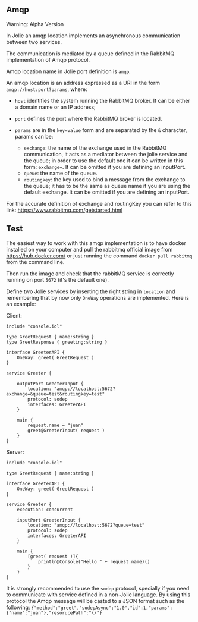 ## Amqp

Warning: Alpha Version

In Jolie an amqp location implements an asynchronous communication between two services.

The communication is mediated by a queue defined in the RabbitMQ implementation of Amqp protocol.

Amqp location name in Jolie port definition is `amqp`.

An amqp location is an address expressed as a URI in the form `amqp://host:port?params`, where:

* `host` identifies the system running the RabbitMQ broker. It can be either a domain name or an IP address;
* `port` defines the port where the RabbitMQ broker is located.
* `params` are in the `key=value` form and are separated by the `&` character, params can be:

  * `exchange`: the name of the exchange used in the RabbitMQ communication, it acts as a mediator between the jolie service and the queue; 
  in order to use the default one it can be written in this form: `exchange=`. It can be omitted if you are defining an inputPort.
  * `queue`: the name of the queue.
  * `routingkey`: the key used to bind a message from the exchange to the queue; it has to be the same as queue name if you are using the default exchange.
  It can be omitted if you are defining an inputPort.

For the accurate definition of exchange and routingKey you can refer to this link: https://www.rabbitmq.com/getstarted.html

## Test

The easiest way to work with this amqp implementation is to have docker installed on your computer and pull the rabbitmq official image from 
https://hub.docker.com/ or just running the command `docker pull rabbitmq` from the command line.

Then run the image and check that the rabbitMQ service is correctly running on port `5672` (it's the default one).

Define two Jolie services by inserting the right string in `location` and remembering that by now only `OneWay` operations are implemented. Here is an example:

Client:

```jolie
include "console.iol"

type GreetRequest { name:string }
type GreetResponse { greeting:string }

interface GreeterAPI {
    OneWay: greet( GreetRequest )
}

service Greeter {

    outputPort GreeterInput {
        location: "amqp://localhost:5672?exchange=&queue=test&routingkey=test"
        protocol: sodep
        interfaces: GreeterAPI
    }

    main {
    	request.name = "juan"
        greet@GreeterInput( request )
    } 
}
```
Server:

```jolie
include "console.iol"

type GreetRequest { name:string }

interface GreeterAPI {
    OneWay: greet( GreetRequest )
}

service Greeter {
    execution: concurrent

    inputPort GreeterInput {
        location: "amqp://localhost:5672?queue=test"
        protocol: sodep
        interfaces: GreeterAPI
    }

    main {
        [greet( request )]{
            println@Console("Hello " + request.name)()
        }
    }
}
```
It is strongly recommended to use the `sodep` protocol, specially if you need to communicate with service defined in a non-Jolie language. 
By using this protocol the Amqp message will be casted to a JSON format such as the following:
`{"method":"greet","sodepAsync":"1.0","id":1,"params":{"name":"juan"},"resorucePath":"\/"}`
